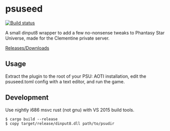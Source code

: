 # psuseed

[![Build status](https://ci.appveyor.com/api/projects/status/6jr8et2g5ik4rf3k/branch/master?svg=true)](https://ci.appveyor.com/project/HybridEidolon/psuseed/branch/master)

A small dinput8 wrapper to add a few no-nonsense tweaks to Phantasy Star
Universe, made for the Clementine private server.

[Releases/Downloads](https://github.com/HybridEidolon/psuseed/releases)

## Usage

Extract the plugin to the root of your PSU: AOTI installation, edit the
psuseed.toml config with a text editor, and run the game.

## Development

Use nightly i686 msvc rust (not gnu) with VS 2015 build tools.

    $ cargo build --release
    $ copy target/release/dinput8.dll path/to/psudir
